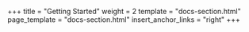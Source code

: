 +++
title = "Getting Started"
weight = 2
template = "docs-section.html"
page_template = "docs-section.html"
insert_anchor_links = "right"
+++
